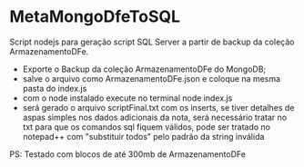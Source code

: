 # MetaMongoDfeToSQL
Script nodejs para geração script SQL Server a partir de backup da coleção ArmazenamentoDFe.


* Exporte o Backup da coleção ArmazenamentoDFe do MongoDB;
* salve o arquivo como ArmazenamentoDFe.json e coloque na mesma pasta do index.js
* com o node instalado execute no terminal node index.js
* será gerado o arquivo scriptFinal.txt com os inserts, se tiver detalhes de aspas simples nos dados adicionais da nota, será necessário tratar no txt para que os comandos sql fiquem válidos, pode ser tratado no notepad++ com "substituir todos" pelo padrão da string inválida

PS: Testado com blocos de até 300mb de ArmazenamentoDFe

